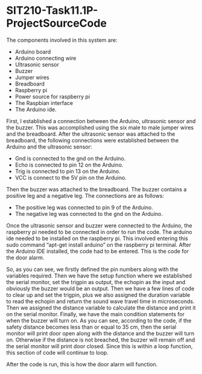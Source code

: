 # SIT210-Task11.1P-ProjectSourceCode
The components involved in this system are:
-	Arduino board
-	Arduino connecting wire
-	Ultrasonic sensor
-	Buzzer
-	Jumper wires
-	Breadboard
-	Raspberry pi
-	Power source for raspberry pi
-	The Raspbian interface
-	The Arduino ide.

First, I established a connection between the Arduino, ultrasonic sensor and the buzzer. This was accomplished using the six male to male jumper wires and the breadboard. After the ultrasonic sensor was attached to the breadboard, the following connections were established between the Arduino and the ultrasonic sensor:
-	Gnd is connected to the gnd on the Arduino.
-	Echo is connected to pin 12 on the Arduino.
-	Trig is connected to pin 13 on the Arduino.
-	VCC is connect to the 5V pin on the Arduino.

Then the buzzer was attached to the breadboard. The buzzer contains a positive leg and a negative leg. The connections are as follows:
-	The positive leg was connected to pin 9 of the Arduino.
-	The negative leg was connected to the gnd on the Arduino.

Once the ultrasonic sensor and buzzer were connected to the Arduino, the raspberry pi needed to be connected in order to run the code. The arduino ide needed to be installed on the raspberry pi. This involved entering this sudo command “apt-get install arduino” on the raspberry pi terminal. After the Arduino IDE installed, the code had to be entered. This is the code for the door alarm.  

So, as you can see, we firstly defined the pin numbers along with the variables required.
Then we have the setup function where we established the serial monitor, set the trigpin as output, the echopin as the input and obviously the buzzer would be an output. Then we have a few lines of code to clear up and set the trigpin, plus we also assigned the duration variable to read the echopin and return the sound wave travel time in microseconds.
Then we assigned the distance variable to calculate the distance and print it on the serial monitor. Finally, we have the main condition statements for when the buzzer will turn on. As you can see, according to the code, if the safety distance becomes less than or equal to 35 cm, then the serial monitor will print door open along with the distance and the buzzer will turn on. Otherwise if the distance is not breached, the buzzer will remain off and the serial monitor will print door closed. Since this is within a loop function, this section of code will continue to loop.

After the code is run, this is how the door alarm will function.
